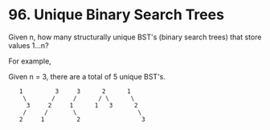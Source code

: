 # 96. Unique Binary Search Trees
Given n, how many structurally unique BST's (binary search trees) that store values 1...n?

For example,

Given n = 3, there are a total of 5 unique BST's.
```
   1         3     3      2      1
    \       /     /      / \      \
     3     2     1      1   3      2
    /     /       \                 \
   2     1         2                 3
```